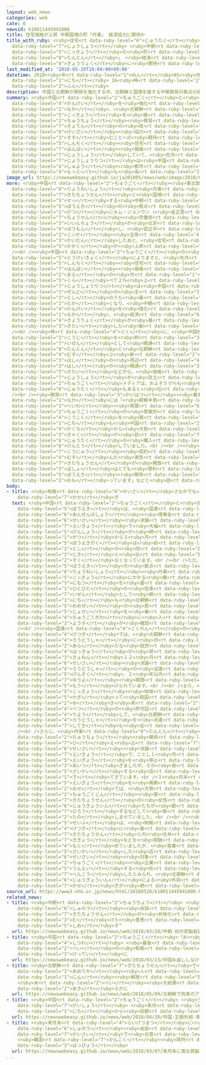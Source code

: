 ```yaml
---
layout: web_news
categories: web
cate: 6
newsid: k10011445941000
title: 住宅価格が上昇 中朝国境の町「丹東」 経済協力に期待か
title_with_ruby: <ruby>住宅<rt data-ruby-level="6">じゅうたく</rt></ruby><ruby>価格<rt data-ruby-level="5">かかく</rt></ruby>が<ruby>上昇<rt
  data-ruby-level="7">じょうしょう</rt></ruby> <ruby>中朝<rt data-ruby-level="2">ちゅうちょう</rt></ruby><ruby>国境<rt
  data-ruby-level="5">こっきょう</rt></ruby>の<ruby>町<rt data-ruby-level="1">まち</rt></ruby>「<ruby>丹東<rt
  data-ruby-level="8">たんとん</rt></ruby>」 <ruby>経済<rt data-ruby-level="6">けいざい</rt></ruby><ruby>協力<rt
  data-ruby-level="4">きょうりょく</rt></ruby>に<ruby>期待<rt data-ruby-level="3">きたい</rt></ruby>か
last_modified_at: '2018-05-20T16:04:00+09:00'
datetime: 2018<ruby>年<rt data-ruby-level="1">ねん</rt></ruby>05<ruby>月<rt data-ruby-level="1">がつ</rt></ruby>20<ruby>日<rt
  data-ruby-level="1">にち</rt></ruby> 16<ruby>時<rt data-ruby-level="2">じ</rt></ruby>04<ruby>分<rt
  data-ruby-level="2">ふん</rt></ruby>
description: 中国と北朝鮮が関係を強化する中、北朝鮮と国境を接する中朝貿易の拠点の街では、経済協力が進むことへの期待から、新築住宅の販売価格が上昇していて、先月の上昇率は中国の主要都市で最も高くなりました。
summary: <ruby>中国<rt data-ruby-level="2">ちゅうごく</rt></ruby>と<ruby>北朝鮮<rt data-ruby-level="7">きたちょうせん</rt></ruby>が<ruby>関係<rt
  data-ruby-level="4">かんけい</rt></ruby>を<ruby>強化<rt data-ruby-level="3">きょうか</rt></ruby>する<ruby>中<rt
  data-ruby-level="1">なか</rt></ruby>、<ruby>北朝鮮<rt data-ruby-level="7">きたちょうせん</rt></ruby>と<ruby>国境<rt
  data-ruby-level="5">こっきょう</rt></ruby>を<ruby>接<rt data-ruby-level="5">せっ</rt></ruby>する<ruby>中朝<rt
  data-ruby-level="2">ちゅうちょう</rt></ruby><ruby>貿易<rt data-ruby-level="5">ぼうえき</rt></ruby>の<ruby>拠点<rt
  data-ruby-level="7">きょてん</rt></ruby>の<ruby>街<rt data-ruby-level="4">まち</rt></ruby>では、<ruby>経済<rt
  data-ruby-level="6">けいざい</rt></ruby><ruby>協力<rt data-ruby-level="4">きょうりょく</rt></ruby>が<ruby>進<rt
  data-ruby-level="3">すす</rt></ruby>むことへの<ruby>期待<rt data-ruby-level="3">きたい</rt></ruby>から、<ruby>新築<rt
  data-ruby-level="5">しんちく</rt></ruby><ruby>住宅<rt data-ruby-level="6">じゅうたく</rt></ruby>の<ruby>販売<rt
  data-ruby-level="7">はんばい</rt></ruby><ruby>価格<rt data-ruby-level="5">かかく</rt></ruby>が<ruby>上昇<rt
  data-ruby-level="7">じょうしょう</rt></ruby>していて、<ruby>先月<rt data-ruby-level="1">せんげつ</rt></ruby>の<ruby>上昇率<rt
  data-ruby-level="7">じょうしょうりつ</rt></ruby>は<ruby>中国<rt data-ruby-level="2">ちゅうごく</rt></ruby>の<ruby>主要<rt
  data-ruby-level="4">しゅよう</rt></ruby><ruby>都市<rt data-ruby-level="3">とし</rt></ruby>で<ruby>最<rt
  data-ruby-level="4">もっと</rt></ruby>も<ruby>高<rt data-ruby-level="2">たか</rt></ruby>くなりました。
image_url: https://newswebeasy.github.io/ja201805/news/web/image/2018/05/20/K10011445941_1805201616_1805201618_01_02.jpg
more: <ruby>中国<rt data-ruby-level="2">ちゅうごく</rt></ruby><ruby>東北部<rt data-ruby-level="3">とうほくぶ</rt></ruby>の<ruby>遼寧省<rt
  data-ruby-level="8">りょうねいしょう</rt></ruby><ruby>丹東<rt data-ruby-level="8">たんとん</rt></ruby>は、<ruby>北朝鮮<rt
  data-ruby-level="7">きたちょうせん</rt></ruby>と<ruby>国境<rt data-ruby-level="5">こっきょう</rt></ruby>を<ruby>接<rt
  data-ruby-level="5">せっ</rt></ruby>する<ruby>中朝<rt data-ruby-level="2">ちゅうちょう</rt></ruby><ruby>貿易<rt
  data-ruby-level="5">ぼうえき</rt></ruby>の<ruby>拠点<rt data-ruby-level="7">きょてん</rt></ruby>で、ことし３<ruby>月<rt
  data-ruby-level="1">がつ</rt></ruby>にキム・ジョンウン（<ruby>金正恩<rt data-ruby-level="8">きむじょんうん</rt></ruby>）<ruby>朝鮮<rt
  data-ruby-level="7">ちょうせん</rt></ruby><ruby>労働党<rt data-ruby-level="6">ろうどうとう</rt></ruby><ruby>委員長<rt
  data-ruby-level="3">いいんちょう</rt></ruby>が<ruby>北京<rt data-ruby-level="8">ぺきん</rt></ruby>を<ruby>訪問<rt
  data-ruby-level="6">ほうもん</rt></ruby>し、<ruby>習近平<rt data-ruby-level="3">しゅうきんぺい</rt></ruby><ruby>国家<rt
  data-ruby-level="2">こっか</rt></ruby><ruby>主席<rt data-ruby-level="4">しゅせき</rt></ruby>と<ruby>会談<rt
  data-ruby-level="3">かいだん</rt></ruby>したあと、<ruby>住宅<rt data-ruby-level="6">じゅうたく</rt></ruby><ruby>価格<rt
  data-ruby-level="5">かかく</rt></ruby>が<ruby>上昇<rt data-ruby-level="7">じょうしょう</rt></ruby>しています。<br
  /><br /><ruby>中国<rt data-ruby-level="2">ちゅうごく</rt></ruby>の<ruby>国家<rt data-ruby-level="2">こっか</rt></ruby><ruby>統計局<rt
  data-ruby-level="5">とうけいきょく</rt></ruby>によりますと、<ruby>先月<rt data-ruby-level="1">せんげつ</rt></ruby>の<ruby>新築<rt
  data-ruby-level="5">しんちく</rt></ruby><ruby>住宅<rt data-ruby-level="6">じゅうたく</rt></ruby>の<ruby>販売<rt
  data-ruby-level="7">はんばい</rt></ruby><ruby>価格<rt data-ruby-level="5">かかく</rt></ruby>は、<ruby>前<rt
  data-ruby-level="2">まえ</rt></ruby>の<ruby>月<rt data-ruby-level="1">つき</rt></ruby>と<ruby>比<rt
  data-ruby-level="5">くら</rt></ruby>べて２％<ruby>上<rt data-ruby-level="1">あ</rt></ruby>がり、<ruby>上昇率<rt
  data-ruby-level="7">じょうしょうりつ</rt></ruby>は<ruby>中国<rt data-ruby-level="2">ちゅうごく</rt></ruby><ruby>全土<rt
  data-ruby-level="3">ぜんど</rt></ruby>の<ruby>主<rt data-ruby-level="3">おも</rt></ruby>な７０<ruby>都市<rt
  data-ruby-level="3">とし</rt></ruby>のうち<ruby>最<rt data-ruby-level="4">もっと</rt></ruby>も<ruby>高<rt
  data-ruby-level="2">たか</rt></ruby>くなり、<ruby>中朝<rt data-ruby-level="2">ちゅうちょう</rt></ruby>が<ruby>関係<rt
  data-ruby-level="4">かんけい</rt></ruby>を<ruby>強化<rt data-ruby-level="3">きょうか</rt></ruby>する<ruby>中<rt
  data-ruby-level="1">なか</rt></ruby>、<ruby>経済<rt data-ruby-level="6">けいざい</rt></ruby><ruby>協力<rt
  data-ruby-level="4">きょうりょく</rt></ruby>が<ruby>進<rt data-ruby-level="3">すす</rt></ruby>むことを<ruby>期待<rt
  data-ruby-level="3">きたい</rt></ruby>した<ruby>動<rt data-ruby-level="3">うご</rt></ruby>きとみられています。<br
  /><br /><ruby>特<rt data-ruby-level="4">とく</rt></ruby>に、<ruby>中国側<rt data-ruby-level="4">ちゅうごくがわ</rt></ruby>ですでに<ruby>工事<rt
  data-ruby-level="3">こうじ</rt></ruby>を<ruby>終<rt data-ruby-level="3">お</rt></ruby>えたものの、<ruby>依然<rt
  data-ruby-level="7">いぜん</rt></ruby>として<ruby>開通<rt data-ruby-level="3">かいつう</rt></ruby>していない<ruby>丹東<rt
  data-ruby-level="8">たんとん</rt></ruby>と<ruby>北朝鮮<rt data-ruby-level="7">きたちょうせん</rt></ruby>を<ruby>結<rt
  data-ruby-level="4">むす</rt></ruby>ぶ<ruby>新<rt data-ruby-level="2">あたら</rt></ruby>しい<ruby>橋<rt
  data-ruby-level="3">はし</rt></ruby>の<ruby>周辺<rt data-ruby-level="4">しゅうへん</rt></ruby>では、<ruby>橋<rt
  data-ruby-level="3">はし</rt></ruby>の<ruby>開通<rt data-ruby-level="3">かいつう</rt></ruby>への<ruby>期待<rt
  data-ruby-level="3">きたい</rt></ruby>などから、<ruby>価格<rt data-ruby-level="5">かかく</rt></ruby>の<ruby>上昇<rt
  data-ruby-level="7">じょうしょう</rt></ruby>が<ruby>目立<rt data-ruby-level="1">めだ</rt></ruby>っていて、<ruby>中国<rt
  data-ruby-level="2">ちゅうごく</rt></ruby>メディアは、およそ５０％も<ruby>値上<rt data-ruby-level="6">ねあ</rt></ruby>がりした<ruby>住宅<rt
  data-ruby-level="6">じゅうたく</rt></ruby>もあると<ruby>伝<rt data-ruby-level="4">つた</rt></ruby>えています。<br
  /><br /><ruby>開発<rt data-ruby-level="3">かいはつ</rt></ruby><ruby>業者<rt data-ruby-level="3">ぎょうしゃ</rt></ruby>の<ruby>中<rt
  data-ruby-level="1">なか</rt></ruby>には「<ruby>朝鮮半島<rt data-ruby-level="7">ちょうせんはんとう</rt></ruby>の<ruby>平和<rt
  data-ruby-level="3">へいわ</rt></ruby><ruby>発展<rt data-ruby-level="6">はってん</rt></ruby>が、<ruby>中国<rt
  data-ruby-level="2">ちゅうごく</rt></ruby>の<ruby>商業的<rt data-ruby-level="4">しょうぎょうてき</rt></ruby>なチャンスをもたらす」などと<ruby>広告<rt
  data-ruby-level="4">こうこく</rt></ruby>を<ruby>掲<rt data-ruby-level="7">かか</rt></ruby>げてアピールするところもあり、１９<ruby>日<rt
  data-ruby-level="1">にち</rt></ruby>も<ruby>中国<rt data-ruby-level="2">ちゅうごく</rt></ruby><ruby>各地<rt
  data-ruby-level="4">かくち</rt></ruby>から<ruby>大勢<rt data-ruby-level="5">おおぜい</rt></ruby>の<ruby>客<rt
  data-ruby-level="3">きゃく</rt></ruby>が<ruby>訪<rt data-ruby-level="7">おとず</rt></ruby>れて<ruby>住宅<rt
  data-ruby-level="6">じゅうたく</rt></ruby>の<ruby>購入<rt data-ruby-level="7">こうにゅう</rt></ruby>を<ruby>検討<rt
  data-ruby-level="6">けんとう</rt></ruby>していました。<br /><br /><ruby>住宅<rt data-ruby-level="6">じゅうたく</rt></ruby>の<ruby>購入<rt
  data-ruby-level="7">こうにゅう</rt></ruby><ruby>契約<rt data-ruby-level="7">けいやく</rt></ruby>を<ruby>結<rt
  data-ruby-level="4">むす</rt></ruby>んだ<ruby>男性<rt data-ruby-level="5">だんせい</rt></ruby>は「<ruby>北朝鮮<rt
  data-ruby-level="7">きたちょうせん</rt></ruby>が<ruby>開放<rt data-ruby-level="3">かいほう</rt></ruby>されれば、この<ruby>場所<rt
  data-ruby-level="3">ばしょ</rt></ruby>はとても<ruby>便利<rt data-ruby-level="4">べんり</rt></ruby>なので、<ruby>貿易<rt
  data-ruby-level="5">ぼうえき</rt></ruby><ruby>関係<rt data-ruby-level="4">かんけい</rt></ruby>のビジネスをしたいと<ruby>思<rt
  data-ruby-level="2">おも</rt></ruby>っています」などと<ruby>話<rt data-ruby-level="2">はな</rt></ruby>していました。
body:
- title: <ruby>制裁<rt data-ruby-level="6">せいさい</rt></ruby>さなかでも<ruby>外貨<rt data-ruby-level="4">がいか</rt></ruby><ruby>稼<rt
    data-ruby-level="7">かせ</rt></ruby>ぎ
  text: <ruby>中国<rt data-ruby-level="2">ちゅうごく</rt></ruby>と<ruby>北朝鮮<rt data-ruby-level="7">きたちょうせん</rt></ruby>の<ruby>貿易<rt
    data-ruby-level="5">ぼうえき</rt></ruby>は、<ruby>国連<rt data-ruby-level="4">こくれん</rt></ruby><ruby>安全保障<rt
    data-ruby-level="6">あんぜんほしょう</rt></ruby><ruby>理事会<rt data-ruby-level="3">りじかい</rt></ruby>の<ruby>制裁<rt
    data-ruby-level="6">せいさい</rt></ruby><ruby>決議<rt data-ruby-level="4">けつぎ</rt></ruby>の<ruby>影響<rt
    data-ruby-level="7">えいきょう</rt></ruby>で<ruby>大幅<rt data-ruby-level="7">おおはば</rt></ruby>な<ruby>減少<rt
    data-ruby-level="5">げんしょう</rt></ruby>が<ruby>続<rt data-ruby-level="4">つづ</rt></ruby>いていて、ことし１<ruby>月<rt
    data-ruby-level="1">がつ</rt></ruby>から３<ruby>月<rt data-ruby-level="1">がつ</rt></ruby>までの<ruby>貿易額<rt
    data-ruby-level="5">ぼうえきがく</rt></ruby>は<ruby>前<rt data-ruby-level="2">まえ</rt></ruby>の<ruby>年<rt
    data-ruby-level="2">とし</rt></ruby>の<ruby>同<rt data-ruby-level="2">おな</rt></ruby>じ<ruby>時期<rt
    data-ruby-level="3">じき</rt></ruby>と<ruby>比<rt data-ruby-level="5">くら</rt></ruby>べて６０％<ruby>少<rt
    data-ruby-level="2">すく</rt></ruby>なくなっています。<br /><br />ただ、<ruby>中朝<rt data-ruby-level="2">ちゅうちょう</rt></ruby><ruby>貿易<rt
    data-ruby-level="5">ぼうえき</rt></ruby>の<ruby>拠点<rt data-ruby-level="7">きょてん</rt></ruby>である<ruby>遼寧省<rt
    data-ruby-level="8">りょうねいしょう</rt></ruby><ruby>丹東<rt data-ruby-level="8">たんとん</rt></ruby>にある<ruby>国境<rt
    data-ruby-level="5">こっきょう</rt></ruby>にかかる<ruby>橋<rt data-ruby-level="3">はし</rt></ruby>では、<ruby>荷物<rt
    data-ruby-level="3">にもつ</rt></ruby>を<ruby>運<rt data-ruby-level="3">はこ</rt></ruby>ぶトラックや<ruby>人々<rt
    data-ruby-level="1">ひとびと</rt></ruby>の<ruby>往来<rt data-ruby-level="5">おうらい</rt></ruby>が<ruby>依然<rt
    data-ruby-level="7">いぜん</rt></ruby>として<ruby>続<rt data-ruby-level="4">つづ</rt></ruby>いていて、１８<ruby>日<rt
    data-ruby-level="1">にち</rt></ruby>も<ruby>北朝鮮<rt data-ruby-level="7">きたちょうせん</rt></ruby>から<ruby>大勢<rt
    data-ruby-level="5">おおぜい</rt></ruby>の<ruby>若<rt data-ruby-level="6">わか</rt></ruby>い<ruby>女性<rt
    data-ruby-level="5">じょせい</rt></ruby>を<ruby>乗<rt data-ruby-level="3">の</rt></ruby>せたバスが、<ruby>中国側<rt
    data-ruby-level="4">ちゅうごくがわ</rt></ruby>に<ruby>入<rt data-ruby-level="1">はい</rt></ruby>る<ruby>様子<rt
    data-ruby-level="3">ようす</rt></ruby>が<ruby>確認<rt data-ruby-level="7">かくにん</rt></ruby>されています。<br
    /><br /><ruby>国連<rt data-ruby-level="4">こくれん</rt></ruby>の<ruby>制裁<rt data-ruby-level="6">せいさい</rt></ruby><ruby>決議<rt
    data-ruby-level="4">けつぎ</rt></ruby>では、<ruby>北朝鮮<rt data-ruby-level="7">きたちょうせん</rt></ruby>の<ruby>労働者<rt
    data-ruby-level="4">ろうどうしゃ</rt></ruby>に<ruby>対<rt data-ruby-level="3">たい</rt></ruby>する<ruby>新<rt
    data-ruby-level="2">あら</rt></ruby>たな<ruby>就労<rt data-ruby-level="6">しゅうろう</rt></ruby>ビザの<ruby>発給<rt
    data-ruby-level="4">はっきゅう</rt></ruby>が<ruby>禁<rt data-ruby-level="5">きん</rt></ruby>じられていますが、<ruby>去年<rt
    data-ruby-level="3">きょねん</rt></ruby>１２<ruby>月<rt data-ruby-level="1">がつ</rt></ruby>の<ruby>制裁<rt
    data-ruby-level="6">せいさい</rt></ruby><ruby>決議<rt data-ruby-level="4">けつぎ</rt></ruby>では、<ruby>労働者<rt
    data-ruby-level="4">ろうどうしゃ</rt></ruby>の<ruby>送還<rt data-ruby-level="7">そうかん</rt></ruby>は<ruby>原則<rt
    data-ruby-level="5">げんそく</rt></ruby>、２<ruby>年以内<rt data-ruby-level="4">ねんいない</rt></ruby>とされていて、<ruby>猶予<rt
    data-ruby-level="7">ゆうよ</rt></ruby><ruby>期間<rt data-ruby-level="3">きかん</rt></ruby>が<ruby>設<rt
    data-ruby-level="5">もう</rt></ruby>けられています。<br /><br />また、<ruby>中朝<rt data-ruby-level="2">ちゅうちょう</rt></ruby>の<ruby>国境<rt
    data-ruby-level="5">こっきょう</rt></ruby><ruby>地域<rt data-ruby-level="6">ちいき</rt></ruby>に<ruby>限<rt
    data-ruby-level="5">かぎ</rt></ruby>って<ruby>両国<rt data-ruby-level="3">りょうこく</rt></ruby>を<ruby>行<rt
    data-ruby-level="2">ゆ</rt></ruby>き<ruby>来<rt data-ruby-level="2">き</rt></ruby>できる<ruby>別<rt
    data-ruby-level="4">べつ</rt></ruby>の<ruby>許可証<rt data-ruby-level="5">きょかしょう</rt></ruby>を<ruby>利用<rt
    data-ruby-level="4">りよう</rt></ruby>して、<ruby>北朝鮮<rt data-ruby-level="7">きたちょうせん</rt></ruby>が<ruby>労働者<rt
    data-ruby-level="4">ろうどうしゃ</rt></ruby>を<ruby>派遣<rt data-ruby-level="7">はけん</rt></ruby>しているのではないかという<ruby>指摘<rt
    data-ruby-level="7">してき</rt></ruby>も<ruby>出<rt data-ruby-level="1">で</rt></ruby>ています。<br
    /><br />さらに、<ruby>丹東<rt data-ruby-level="8">たんとん</rt></ruby>にある<ruby>北朝鮮<rt data-ruby-level="7">きたちょうせん</rt></ruby>のレストランは、<ruby>中朝<rt
    data-ruby-level="2">ちゅうちょう</rt></ruby><ruby>関係<rt data-ruby-level="4">かんけい</rt></ruby>の<ruby>冷<rt
    data-ruby-level="7">ひ</rt></ruby>え<ruby>込<rt data-ruby-level="7">こ</rt></ruby>みや<ruby>制裁<rt
    data-ruby-level="6">せいさい</rt></ruby><ruby>決議<rt data-ruby-level="4">けつぎ</rt></ruby>の<ruby>影響<rt
    data-ruby-level="7">えいきょう</rt></ruby>で、ことし１<ruby>月<rt data-ruby-level="1">がつ</rt></ruby>までに<ruby>営業<rt
    data-ruby-level="5">えいぎょう</rt></ruby>を<ruby>停止<rt data-ruby-level="4">ていし</rt></ruby>したところが<ruby>相次<rt
    data-ruby-level="3">あいつ</rt></ruby>ぎましたが、その<ruby>後<rt data-ruby-level="2">ご</rt></ruby>、<ruby>再開<rt
    data-ruby-level="5">さいかい</rt></ruby>する<ruby>店<rt data-ruby-level="2">みせ</rt></ruby>も<ruby>出<rt
    data-ruby-level="1">で</rt></ruby>てきています。<br />３<ruby>月末<rt data-ruby-level="4">がつまつ</rt></ruby>に<ruby>営業<rt
    data-ruby-level="5">えいぎょう</rt></ruby>を<ruby>再開<rt data-ruby-level="5">さいかい</rt></ruby>したという<ruby>店<rt
    data-ruby-level="2">みせ</rt></ruby>では、<ruby>大勢<rt data-ruby-level="5">おおぜい</rt></ruby>の<ruby>中国人<rt
    data-ruby-level="2">ちゅうごくじん</rt></ruby><ruby>客<rt data-ruby-level="3">きゃく</rt></ruby>でにぎわい、<ruby>北朝鮮<rt
    data-ruby-level="7">きたちょうせん</rt></ruby>の<ruby>女性<rt data-ruby-level="5">じょせい</rt></ruby><ruby>従業員<rt
    data-ruby-level="6">じゅうぎょういん</rt></ruby>たちが<ruby>歌<rt data-ruby-level="2">うた</rt></ruby>を<ruby>披露<rt
    data-ruby-level="7">ひろう</rt></ruby>するなどして<ruby>客<rt data-ruby-level="3">きゃく</rt></ruby>を<ruby>楽<rt
    data-ruby-level="2">たの</rt></ruby>しませていました。<br /><br /><ruby>中国<rt data-ruby-level="2">ちゅうごく</rt></ruby><ruby>政府<rt
    data-ruby-level="5">せいふ</rt></ruby>は、<ruby>制裁<rt data-ruby-level="6">せいさい</rt></ruby><ruby>決議<rt
    data-ruby-level="4">けつぎ</rt></ruby>に<ruby>基<rt data-ruby-level="7">もと</rt></ruby>づいて、<ruby>北朝鮮<rt
    data-ruby-level="7">きたちょうせん</rt></ruby>との<ruby>合弁<rt data-ruby-level="5">ごうべん</rt></ruby><ruby>企業<rt
    data-ruby-level="7">きぎょう</rt></ruby>などを<ruby>閉鎖<rt data-ruby-level="7">へいさ</rt></ruby>するよう<ruby>求<rt
    data-ruby-level="4">もと</rt></ruby>めていましたが、<ruby>営業<rt data-ruby-level="5">えいぎょう</rt></ruby>を<ruby>再開<rt
    data-ruby-level="5">さいかい</rt></ruby>した<ruby>店<rt data-ruby-level="2">みせ</rt></ruby>では、<ruby>制裁<rt
    data-ruby-level="6">せいさい</rt></ruby><ruby>対象<rt data-ruby-level="4">たいしょう</rt></ruby>にならない<ruby>中国<rt
    data-ruby-level="2">ちゅうごく</rt></ruby><ruby>企業<rt data-ruby-level="7">きぎょう</rt></ruby>が<ruby>運営<rt
    data-ruby-level="5">うんえい</rt></ruby>する<ruby>形<rt data-ruby-level="2">かたち</rt></ruby>に<ruby>変更<rt
    data-ruby-level="7">へんこう</rt></ruby>したとみられ、<ruby>北朝鮮<rt data-ruby-level="7">きたちょうせん</rt></ruby>の<ruby>従業員<rt
    data-ruby-level="6">じゅうぎょういん</rt></ruby>による<ruby>外貨<rt data-ruby-level="4">がいか</rt></ruby><ruby>稼<rt
    data-ruby-level="7">かせ</rt></ruby>ぎが<ruby>続<rt data-ruby-level="4">つづ</rt></ruby>いています。
source_url: https://www3.nhk.or.jp/news/html/20180520/k10011445941000.html
related_news:
- title: <ruby>中朝<rt data-ruby-level="2">ちゅうちょう</rt></ruby> <ruby>初<rt data-ruby-level="4">はつ</rt></ruby>の<ruby>首脳<rt
    data-ruby-level="6">しゅのう</rt></ruby><ruby>会談<rt data-ruby-level="3">かいだん</rt></ruby>“<ruby>北朝鮮<rt
    data-ruby-level="7">きたちょうせん</rt></ruby>が<ruby>非核化<rt data-ruby-level="7">ひかくか</rt></ruby>に<ruby>向<rt
    data-ruby-level="3">む</rt></ruby>けた<ruby>意思<rt data-ruby-level="3">いし</rt></ruby><ruby>示<rt
    data-ruby-level="5">しめ</rt></ruby>す”
  url: https://newswebeasy.github.io/news/web/2018/03/28/中朝-初の首脳会談北朝鮮が非核化に向けた意思示す
- title: <ruby>中国<rt data-ruby-level="2">ちゅうごく</rt></ruby>「お<ruby>返<rt data-ruby-level="3">かえ</rt></ruby>ししなければ<ruby>失礼<rt
    data-ruby-level="4">しつれい</rt></ruby> <ruby>最後<rt data-ruby-level="4">さいご</rt></ruby>までつきあう」<ruby>米<rt
    data-ruby-level="2">べい</rt></ruby>の<ruby>制裁<rt data-ruby-level="6">せいさい</rt></ruby><ruby>決定<rt
    data-ruby-level="3">けってい</rt></ruby>に
  url: https://newswebeasy.github.io/news/web/2018/03/23/中国お返ししなければ失礼-最後までつきあう米の制裁決定に
- title: <ruby>北朝鮮<rt data-ruby-level="7">きたちょうせん</rt></ruby>で<ruby>拘束<rt data-ruby-level="7">こうそく</rt></ruby>の<ruby>アメリカ<rt
    data-ruby-level="1">あめりか</rt></ruby><ruby>人<rt data-ruby-level="1">じん</rt></ruby>３<ruby>人<rt
    data-ruby-level="1">にん</rt></ruby><ruby>解放<rt data-ruby-level="5">かいほう</rt></ruby>
    <ruby>米<rt data-ruby-level="2">べい</rt></ruby><ruby>大統領<rt data-ruby-level="5">だいとうりょう</rt></ruby>が<ruby>明<rt
    data-ruby-level="2">あき</rt></ruby>らかに
  url: https://newswebeasy.github.io/news/web/2018/05/09/北朝鮮で拘束のアメリカ人3人解放-米大統領が明らかに
- title: <ruby>中国<rt data-ruby-level="2">ちゅうごく</rt></ruby> <ruby>王毅<rt data-ruby-level="8">おうき</rt></ruby><ruby>外相<rt
    data-ruby-level="7">がいしょう</rt></ruby> <ruby>来月<rt data-ruby-level="2">らいげつ</rt></ruby>２<ruby>日<rt
    data-ruby-level="1">にち</rt></ruby>から<ruby>訪朝<rt data-ruby-level="6">ほうちょう</rt></ruby>へ
  url: https://newswebeasy.github.io/news/web/2018/04/30/中国-王毅外相-来月2日から訪朝へ
- title: <ruby>来月末<rt data-ruby-level="4">らいげつまつ</rt></ruby>に<ruby>南北<rt data-ruby-level="2">なんぼく</rt></ruby><ruby>首脳<rt
    data-ruby-level="6">しゅのう</rt></ruby><ruby>会談<rt data-ruby-level="3">かいだん</rt></ruby><ruby>開催<rt
    data-ruby-level="7">かいさい</rt></ruby>で<ruby>合意<rt data-ruby-level="3">ごうい</rt></ruby>
    <ruby>韓国<rt data-ruby-level="7">かんこく</rt></ruby><ruby>政府<rt data-ruby-level="5">せいふ</rt></ruby><ruby>発表<rt
    data-ruby-level="3">はっぴょう</rt></ruby>
  url: https://newswebeasy.github.io/news/web/2018/03/07/来月末に南北首脳会談開催で合意-韓国政府発表
...
```

